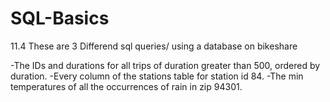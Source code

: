 # SQL-Basics
11.4
These are 3 Differend sql queries/ using a database on bikeshare

-The IDs and durations for all trips of duration greater than 500, ordered by duration.
-Every column of the stations table for station id 84.
-The min temperatures of all the occurrences of rain in zip 94301.
